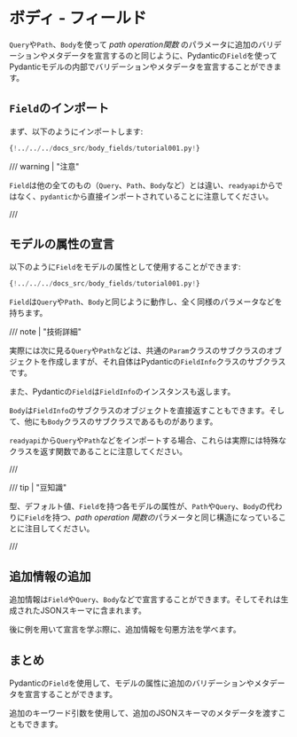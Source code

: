 # ボディ - フィールド

`Query`や`Path`、`Body`を使って *path operation関数* のパラメータに追加のバリデーションやメタデータを宣言するのと同じように、Pydanticの`Field`を使ってPydanticモデルの内部でバリデーションやメタデータを宣言することができます。

## `Field`のインポート

まず、以下のようにインポートします:

```Python hl_lines="4"
{!../../../docs_src/body_fields/tutorial001.py!}
```

/// warning | "注意"

`Field`は他の全てのもの（`Query`、`Path`、`Body`など）とは違い、`readyapi`からではなく、`pydantic`から直接インポートされていることに注意してください。

///

## モデルの属性の宣言

以下のように`Field`をモデルの属性として使用することができます:

```Python hl_lines="11 12 13 14"
{!../../../docs_src/body_fields/tutorial001.py!}
```

`Field`は`Query`や`Path`、`Body`と同じように動作し、全く同様のパラメータなどを持ちます。

/// note | "技術詳細"

実際には次に見る`Query`や`Path`などは、共通の`Param`クラスのサブクラスのオブジェクトを作成しますが、それ自体はPydanticの`FieldInfo`クラスのサブクラスです。

また、Pydanticの`Field`は`FieldInfo`のインスタンスも返します。

`Body`は`FieldInfo`のサブクラスのオブジェクトを直接返すこともできます。そして、他にも`Body`クラスのサブクラスであるものがあります。

`readyapi`から`Query`や`Path`などをインポートする場合、これらは実際には特殊なクラスを返す関数であることに注意してください。

///

/// tip | "豆知識"

型、デフォルト値、`Field`を持つ各モデルの属性が、`Path`や`Query`、`Body`の代わりに`Field`を持つ、*path operation 関数の*パラメータと同じ構造になっていることに注目してください。

///

## 追加情報の追加

追加情報は`Field`や`Query`、`Body`などで宣言することができます。そしてそれは生成されたJSONスキーマに含まれます。

後に例を用いて宣言を学ぶ際に、追加情報を句悪方法を学べます。

## まとめ

Pydanticの`Field`を使用して、モデルの属性に追加のバリデーションやメタデータを宣言することができます。

追加のキーワード引数を使用して、追加のJSONスキーマのメタデータを渡すこともできます。
